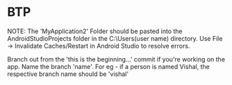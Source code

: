 # BTP
NOTE: The 'MyApplication2' Folder should be pasted into the AndroidStudioProjects folder in the C:\Users\(user name) directory. 
Use File -> Invalidate Caches/Restart in Android Studio to resolve errors. 

Branch out from the 'this is the beginning...' commit if you're working on the app. Name the branch 'name'. For eg - if a person is named Vishal, the respective branch name should be 'vishal'

